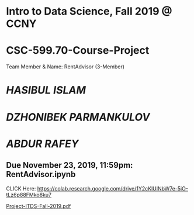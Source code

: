 # Intro to Data Science, Fall 2019 @ CCNY
# CSC-599.70-Course-Project 

Team Member & Name: RentAdvisor (3-Member)

# *HASIBUL ISLAM*
# *DZHONIBEK PARMANKULOV*
# *ABDUR RAFEY*
## Due November 23, 2019, 11:59pm: RentAdvisor.ipynb ###
CLICK Here: https://colab.research.google.com/drive/1Y2cKlUINbW7e-5iO-tLz6p88FMko8ku7

[Project-ITDS-Fall-2019.pdf](https://github.com/hislam000/CSC-599.70-Course-Project/files/3848247/Project-ITDS-Fall-2019.pdf)
